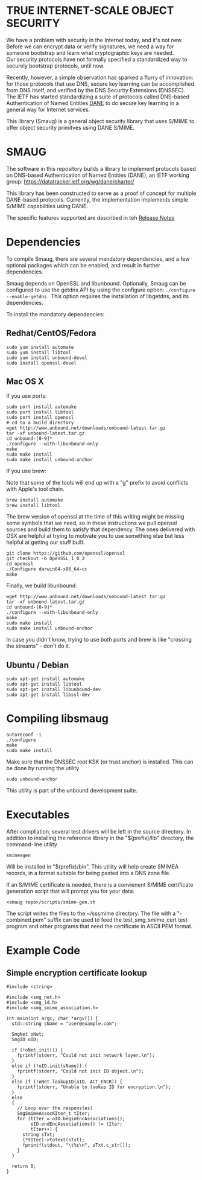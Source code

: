 TRUE INTERNET-SCALE OBJECT SECURITY
===========

We have a problem with security in the Internet today, and it's not new.  Before we can encrypt data or 
verify signatures, we need a way for someone bootstrap and learn what cryptographic keys are needed.  
Our security protocols have not formally specified a standardized way to securely bootstrap protocols, until now.

Recently, however, a simple observation has sparked a flurry of innovation: for those protocols that use DNS,
secure key learning can be accomplished from DNS itself, and verified by the DNS Security Extensions (DNSSEC).
The IETF has started standardizing a suite of protocols called DNS-based Authentication of Named Entities
[DANE](https://datatracker.ietf.org/wg/dane/charter/) to do secure key learning in a general way for 
Internet services.  

This library (Smaug) is a general object security library that uses S/MIME to offer object 
security primitves using DANE S/MIME.

SMAUG
==========

The software in this repository builds a library to implement
protocols based on DNS-based Authentication of Named Entities (DANE),
an IETF working group: https://datatracker.ietf.org/wg/dane/charter/

This library has been constructed to serve as a proof of concept for
multiple DANE-based protocols.  Currently, the implementation
implements simple S/MIME capabilities using DANE.

The specific features supported are described in teh [Release
Notes](./ReleaseNotes.md)

Dependencies
======

To compile Smaug, there are several mandatory dependencies, and a few
optional packages which can be enabled, and result in further
dependencies.

Smaug depends on OpenSSL and libunbound.  Optionally, Smaug can be
configured to use the getdns API by using the configure option:
``./configure --enable-getdns ``
This option requires the installation of libgetdns, and its
dependencies.

To install the mandatory dependencies:

Redhat/CentOS/Fedora
----

```
sudo yum install automake
sudo yum install libtool
sudo yum install unbound-devel
sudo install openssl-devel
```

Mac OS X
---
If you use ports:
```
sudo port install automake
sudo port install libtool
sudo port install openssl
# cd to a build directory
wget http://www.unbound.net/downloads/unbound-latest.tar.gz
tar -xf unbound-latest.tar.gz
cd unbound-[0-9]*
./configure --with-libunbound-only 
make 
sudo make install
sudo make install unbound-anchor
```

If you use brew:

Note that some of the tools will end up with a "g"
prefix to avoid conflicts with Apple's tool chain.

```
brew install automake
brew install libtool
```

The brew version of openssl at the time of this writing might
be missing some symbols that we need, so in these instructions
we pull openssl sources and build them to satisfy that dependency.
The ones delivered with OSX are helpful at trying to motivate you 
to use something else but less helpful at getting our stuff built.

```
git clone https://github.com/openssl/openssl
git checkout -b OpenSSL_1_0_2
cd openssl
./Configure darwin64-x86_64-cc
make
```

Finally, we build libunbound:

```
wget http://www.unbound.net/downloads/unbound-latest.tar.gz
tar -xf unbound-latest.tar.gz
cd unbound-[0-9]*
./configure --with-libunbound-only
make
sudo make install
sudo make install unbound-anchor
```

In case you didn't know, trying to use both ports and brew is like
"crossing the streams" - don't do it.

Ubuntu / Debian
---

```
sudo apt-get install automake
sudo apt-get install libtool
sudo apt-get install libunbound-dev
sudo apt-get install libssl-dev
```


Compiling libsmaug
===========

```
autoreconf -i
./configure
make
sudo make install
```

Make sure that the DNSSEC root KSK (or trust anchor) is installed.  This can be done by running the utility

```sudo unbound-anchor ```

This utility is part of the unbound development suite.

Executables
===========

After compliation, several test drivers will be left in the source directory.
In addition to installing the reference library in the
&quot;$(prefix)/lib&quot; directory, the command-line utility

 ```
smimeagen
```

Will be installed in &quot;$(prefix)/bin&quot;.  This utility will help create
SMIMEA records, in a format suitable for being pasted into a DNS zone file.

If an S/MIME certificate is needed, there is a convienent S/MIME certificate
generation script that will prompt you for your data:

```
<smaug repo>/scripts/smime-gen.sh
```

The script writes the files to the ~/sssmime directory.  The file 
with a "-combined.pem" suffix can be used to feed the test_smg_smime_cert
test program and other programs that need the certificate in ASCII PEM format.

Example Code
===========

Simple encryption certificate lookup
----

```
#include <string>

#include <smg_net.h>
#include <smg_id.h>
#include <smg_smime_association.h>

int main(int argc, char *argv[]) {
  std::string sName = "user@example.com";

  SmgNet oNet;
  SmgID oID;

  if (!oNet.init()) {
    fprintf(stderr, "Could not init network layer.\n");
  }
  else if (!oID.init(sName)) {
    fprintf(stderr, "Could not init ID object.\n");
  }
  else if (!oNet.lookupID(oID, ACT_ENCR)) {
    fprintf(stderr, "Unable to lookup ID for encryption.\n");
  }
  else
  {
    // Loop over the respons(es)
    SmgSmimeAssocKIter_t tIter;
    for (tIter = oID.beginEncAssociations();
         oID.endEncAssociations() != tIter;
         tIter++) {
      string sTxt;
      (*tIter)->toText(sTxt);
      fprintf(stdout, "\t%s\n", sTxt.c_str());
    }
  }

  return 0;
}
